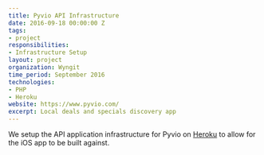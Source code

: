 ```yaml
---
title: Pyvio API Infrastructure
date: 2016-09-18 00:00:00 Z
tags:
- project
responsibilities:
- Infrastructure Setup
layout: project
organization: Wyngit
time_period: September 2016
technologies:
- PHP
- Heroku
website: https://www.pyvio.com/
excerpt: Local deals and specials discovery app
---
```


We setup the API application infrastructure for Pyvio on [Heroku](https://www.heroku.com/) to allow for the iOS app to be built against.
